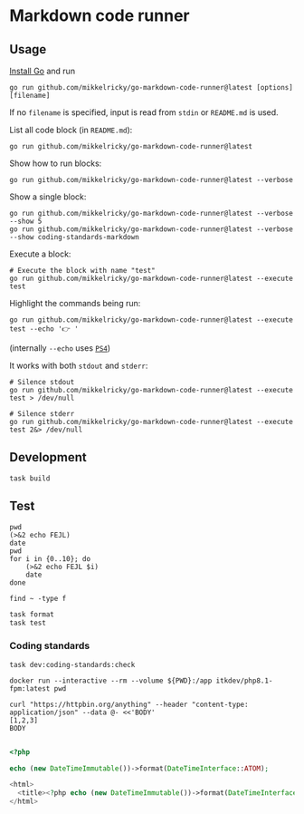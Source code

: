 # Markdown code runner

## Usage

[Install Go](https://go.dev/doc/install) and run

``` shell
go run github.com/mikkelricky/go-markdown-code-runner@latest [options] [filename]
```

If no `filename` is specified, input is read from `stdin` or `README.md` is used.

List all code block (in `README.md`):

``` shell name=list
go run github.com/mikkelricky/go-markdown-code-runner@latest
```

Show how to run blocks:

``` shell name=list-verbose
go run github.com/mikkelricky/go-markdown-code-runner@latest --verbose
```

Show a single block:

``` shell name=show-single
go run github.com/mikkelricky/go-markdown-code-runner@latest --verbose --show 5
go run github.com/mikkelricky/go-markdown-code-runner@latest --verbose --show coding-standards-markdown
```

Execute a block:

``` shell name=execute
# Execute the block with name "test"
go run github.com/mikkelricky/go-markdown-code-runner@latest --execute test
```

Highlight the commands being run:

``` shell name=execute-echo
go run github.com/mikkelricky/go-markdown-code-runner@latest --execute test --echo '👉 '
```

(internally `--echo` uses [`PS4`](<https://www.gnu.org/software/bash/manual/bash.html#index-PS4>))

It works with both `stdout` and `stderr`:

``` shell
# Silence stdout
go run github.com/mikkelricky/go-markdown-code-runner@latest --execute test > /dev/null

# Silence stderr
go run github.com/mikkelricky/go-markdown-code-runner@latest --execute test 2&> /dev/null
```

## Development

```shell name=build
task build
```

## Test

``` shell name=test
pwd
(>&2 echo FEJL)
date
pwd
for i in {0..10}; do
    (>&2 echo FEJL $i)
    date
done
```

``` shell name=long-running-test
find ~ -type f
```

``` php a=b c=d
task format
task test
```

### Coding standards

```shell name=coding-standards-markdown
task dev:coding-standards:check
```

```shell name=tty-test
docker run --interactive --rm --volume ${PWD}:/app itkdev/php8.1-fpm:latest pwd
```

``` shell name=curl
curl "https://httpbin.org/anything" --header "content-type: application/json" --data @- <<'BODY'
[1,2,3]
BODY
```

``` shell name=empty
```

```php name=php
<?php

echo (new DateTimeImmutable())->format(DateTimeInterface::ATOM);
```

```php name=php-html
<html>
  <title><?php echo (new DateTimeImmutable())->format(DateTimeInterface::ATOM); ?></title>
</html>
```
